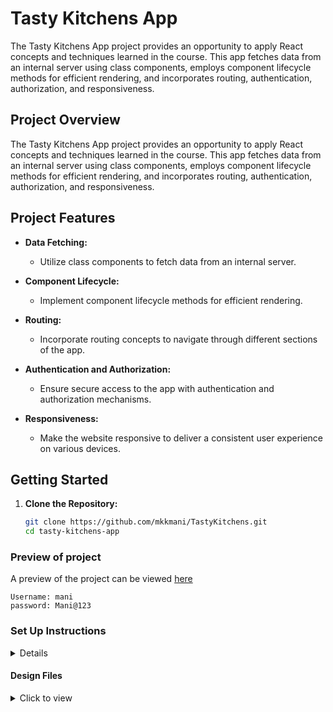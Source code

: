 # Tasty Kitchens App

The Tasty Kitchens App project provides an opportunity to apply React concepts and techniques learned in the course. This app fetches data from an internal server using class components, employs component lifecycle methods for efficient rendering, and incorporates routing, authentication, authorization, and responsiveness.

## Project Overview

The Tasty Kitchens App project provides an opportunity to apply React concepts and techniques learned in the course. This app fetches data from an internal server using class components, employs component lifecycle methods for efficient rendering, and incorporates routing, authentication, authorization, and responsiveness.

## Project Features

- **Data Fetching:**
  - Utilize class components to fetch data from an internal server.

- **Component Lifecycle:**
  - Implement component lifecycle methods for efficient rendering.

- **Routing:**
  - Incorporate routing concepts to navigate through different sections of the app.

- **Authentication and Authorization:**
  - Ensure secure access to the app with authentication and authorization mechanisms.

- **Responsiveness:**
  - Make the website responsive to deliver a consistent user experience on various devices.

## Getting Started

1. **Clone the Repository:**
   ```bash
   git clone https://github.com/mkkmani/TastyKitchens.git
   cd tasty-kitchens-app

### Preview of project
  A preview of the project can be viewed <a href='https://randomthings.ccbp.tech' target="_blank">here</a>

    Username: mani
    password: Mani@123
  

### Set Up Instructions

<details>
- Download dependencies by running `npm install`
  
- Start up the app using `npm start`
</details>


#### Design Files

<details>
<summary>Click to view</summary>

- You can check the **Design Files** for different devices <a href="https://www.figma.com/file/5DK9nvTWZ4W0ytHtDrDe56/Tasty_Kitchens" target="_blank">here</a>.

</details>

